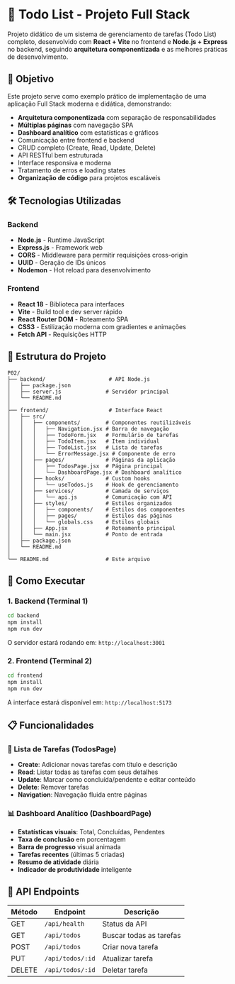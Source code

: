 # 📝 Todo List - Projeto Full Stack

Projeto didático de um sistema de gerenciamento de tarefas (Todo List) completo, desenvolvido com **React + Vite** no frontend e **Node.js + Express** no backend, seguindo **arquitetura componentizada** e as melhores práticas de desenvolvimento.

## 🎯 Objetivo

Este projeto serve como exemplo prático de implementação de uma aplicação Full Stack moderna e didática, demonstrando:

- **Arquitetura componentizada** com separação de responsabilidades
- **Múltiplas páginas** com navegação SPA
- **Dashboard analítico** com estatísticas e gráficos
- Comunicação entre frontend e backend
- CRUD completo (Create, Read, Update, Delete)
- API RESTful bem estruturada
- Interface responsiva e moderna
- Tratamento de erros e loading states
- **Organização de código** para projetos escaláveis

## 🛠️ Tecnologias Utilizadas

### Backend
- **Node.js** - Runtime JavaScript
- **Express.js** - Framework web
- **CORS** - Middleware para permitir requisições cross-origin
- **UUID** - Geração de IDs únicos
- **Nodemon** - Hot reload para desenvolvimento

### Frontend
- **React 18** - Biblioteca para interfaces
- **Vite** - Build tool e dev server rápido
- **React Router DOM** - Roteamento SPA
- **CSS3** - Estilização moderna com gradientes e animações
- **Fetch API** - Requisições HTTP

## 📂 Estrutura do Projeto

```
P02/
├── backend/                    # API Node.js
│   ├── package.json
│   ├── server.js              # Servidor principal
│   └── README.md
│
├── frontend/                   # Interface React
│   ├── src/
│   │   ├── components/        # Componentes reutilizáveis
│   │   │   ├── Navigation.jsx # Barra de navegação
│   │   │   ├── TodoForm.jsx   # Formulário de tarefas
│   │   │   ├── TodoItem.jsx   # Item individual
│   │   │   ├── TodoList.jsx   # Lista de tarefas
│   │   │   └── ErrorMessage.jsx # Componente de erro
│   │   ├── pages/             # Páginas da aplicação
│   │   │   ├── TodosPage.jsx  # Página principal
│   │   │   └── DashboardPage.jsx # Dashboard analítico
│   │   ├── hooks/             # Custom hooks
│   │   │   └── useTodos.js    # Hook de gerenciamento
│   │   ├── services/          # Camada de serviços
│   │   │   └── api.js         # Comunicação com API
│   │   ├── styles/            # Estilos organizados
│   │   │   ├── components/    # Estilos dos componentes
│   │   │   ├── pages/         # Estilos das páginas
│   │   │   └── globals.css    # Estilos globais
│   │   ├── App.jsx            # Roteamento principal
│   │   └── main.jsx           # Ponto de entrada
│   ├── package.json
│   └── README.md
│
└── README.md                  # Este arquivo
```

## 🚀 Como Executar

### 1. Backend (Terminal 1)
```bash
cd backend
npm install
npm run dev
```
O servidor estará rodando em: `http://localhost:3001`

### 2. Frontend (Terminal 2)
```bash
cd frontend
npm install
npm run dev
```
A interface estará disponível em: `http://localhost:5173`

## 📋 Funcionalidades

### 📝 Lista de Tarefas (TodosPage)
- **Create**: Adicionar novas tarefas com título e descrição
- **Read**: Listar todas as tarefas com seus detalhes
- **Update**: Marcar como concluída/pendente e editar conteúdo
- **Delete**: Remover tarefas
- **Navigation**: Navegação fluida entre páginas

### 📊 Dashboard Analítico (DashboardPage)
- **Estatísticas visuais**: Total, Concluídas, Pendentes
- **Taxa de conclusão** em porcentagem
- **Barra de progresso** visual animada
- **Tarefas recentes** (últimas 5 criadas)
- **Resumo de atividade** diária
- **Indicador de produtividade** inteligente

## 🔧 API Endpoints

| Método | Endpoint | Descrição |
|--------|----------|-----------|
| GET | `/api/health` | Status da API |
| GET | `/api/todos` | Buscar todas as tarefas |
| POST | `/api/todos` | Criar nova tarefa |
| PUT | `/api/todos/:id` | Atualizar tarefa |
| DELETE | `/api/todos/:id` | Deletar tarefa |
